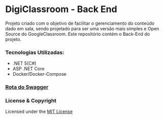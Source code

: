 # DigiClassroom - Back End
Projeto criado com o objetivo de facilitar o gerenciamento do conteúdo dado em sala, sendo projetado para ser uma versão mais simples e Open Source do GoogleClassroom. Este repositório contém o Back-End do projeto.

### Tecnologias Utilizadas:
- .NET 5(C#)
- ASP .NET Core
- Docker/Docker-Compose

### [Rota do Swagger](http://localhost:5000/swagger/index.html)

### License & Copyright
Licensed under the [MIT License](LICENSE)